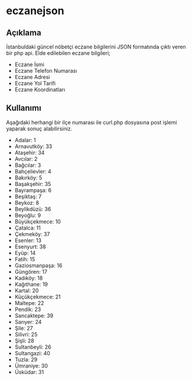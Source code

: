 # eczanejson
## Açıklama
İstanbuldaki güncel nöbetçi eczane bilgilerini JSON formatında çıktı veren bir php api.
Elde edilebilen eczane bilgileri;
* Eczane İsmi
* Eczane Telefon Numarası
* Eczane Adresi
* Eczane Yol Tarifi
* Eczane Koordinatları

## Kullanımı
Aşağıdaki herhangi bir ilçe numarası ile curl.php dosyasına post işlemi yaparak sonuç alabilirsiniz.

* Adalar: 1
* Arnavutköy: 33
* Ataşehir: 34
* Avcılar: 2
* Bağcılar: 3
* Bahçelievler: 4
* Bakırköy: 5
* Başakşehir: 35
* Bayrampaşa: 6
* Beşiktaş: 7
* Beykoz: 8
* Beylikdüzü: 36
* Beyoğlu: 9
* Büyükçekmece: 10
* Çatalca: 11
* Çekmeköy: 37
* Esenler: 13
* Esenyurt: 38
* Eyüp: 14
* Fatih: 15
* Gaziosmanpaşa: 16
* Güngören: 17
* Kadıköy: 18
* Kağıthane: 19
* Kartal: 20
* Küçükçekmece: 21
* Maltepe: 22
* Pendik: 23
* Sancaktepe: 39
* Sarıyer: 24
* Şile: 27
* Silivri: 25
* Şişli: 28
* Sultanbeyli: 26
* Sultangazi: 40
* Tuzla: 29
* Ümraniye: 30
* Üsküdar: 31

